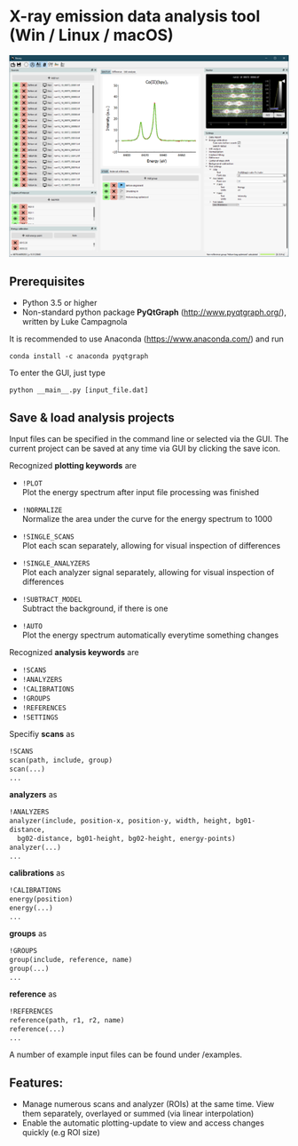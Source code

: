 # X-ray emission data analysis tool (Win / Linux / macOS)

![alt text](https://github.com/flmiot/nosey/blob/stable/doc/overview.png)

## Prerequisites
-	Python 3.5 or higher
-	Non-standard python package __PyQtGraph__ (http://www.pyqtgraph.org/), written by Luke Campagnola

It is recommended to use Anaconda (https://www.anaconda.com/) and run
```
conda install -c anaconda pyqtgraph
```

To enter the GUI, just type
```
python __main__.py [input_file.dat]
```

## Save & load analysis projects
Input files can be specified in the command line or selected via the GUI. The
current project can be saved at any time via GUI by clicking the save icon.

Recognized **plotting keywords** are
- ```!PLOT```   
 Plot the energy spectrum after input file processing was finished

- ```!NORMALIZE```  
 Normalize the area under the curve for the energy spectrum to 1000

- ```!SINGLE_SCANS```  
 Plot each scan separately, allowing for visual inspection of differences

- ```!SINGLE_ANALYZERS```  
 Plot each analyzer signal separately, allowing for visual inspection of differences

- ```!SUBTRACT_MODEL```  
 Subtract the background, if there is one

- ```!AUTO```   
 Plot the energy spectrum automatically everytime something changes

Recognized **analysis keywords** are
- ```!SCANS```
- ```!ANALYZERS```
- ```!CALIBRATIONS```
- ```!GROUPS```
- ```!REFERENCES```
- ```!SETTINGS```


Specifiy
**scans** as
```
!SCANS
scan(path, include, group)
scan(...)
...
```
**analyzers** as

```
!ANALYZERS
analyzer(include, position-x, position-y, width, height, bg01-distance,
  bg02-distance, bg01-height, bg02-height, energy-points)
analyzer(...)
...
```

**calibrations** as

```
!CALIBRATIONS
energy(position)
energy(...)
...
```

**groups** as

```
!GROUPS
group(include, reference, name)
group(...)
...
```

**reference** as

```
!REFERENCES
reference(path, r1, r2, name)
reference(...)
...
```

A number of example input files can be found under /examples.

## Features:
- Manage numerous scans and analyzer (ROIs) at the same time. View them separately, overlayed or summed (via linear interpolation)
- Enable the automatic plotting-update to view and access changes quickly (e.g ROI size)
